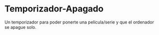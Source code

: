 # Temporizador-Apagado
Un temporizador para poder ponerte una película/serie y que el ordenador se apague solo.
